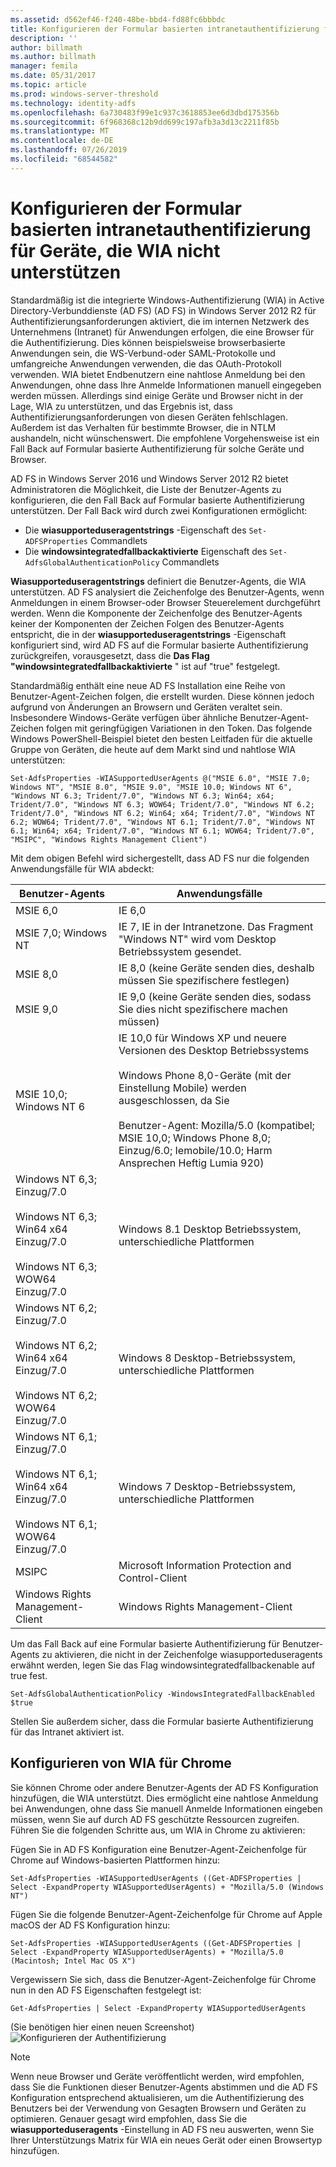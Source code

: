 ```yaml
---
ms.assetid: d562ef46-f240-48be-bbd4-fd88fc6bbbdc
title: Konfigurieren der Formular basierten intranetauthentifizierung für Geräte, die WIA nicht unterstützen
description: ''
author: billmath
ms.author: billmath
manager: femila
ms.date: 05/31/2017
ms.topic: article
ms.prod: windows-server-threshold
ms.technology: identity-adfs
ms.openlocfilehash: 6a730483f99e1c937c3618853ee6d3dbd175356b
ms.sourcegitcommit: 6f968368c12b9dd699c197afb3a3d13c2211f85b
ms.translationtype: MT
ms.contentlocale: de-DE
ms.lasthandoff: 07/26/2019
ms.locfileid: "68544582"
---
```

# <a name="configuring-intranet-forms-based-authentication-for-devices-that-do-not-support-wia"></a>Konfigurieren der Formular basierten intranetauthentifizierung für Geräte, die WIA nicht unterstützen


Standardmäßig ist die integrierte Windows-Authentifizierung (WIA) in Active Directory-Verbunddienste (AD FS) (AD FS) in Windows Server 2012 R2 für Authentifizierungsanforderungen aktiviert, die im internen Netzwerk des Unternehmens (Intranet) für Anwendungen erfolgen, die eine Browser für die Authentifizierung. Dies können beispielsweise browserbasierte Anwendungen sein, die WS-Verbund-oder SAML-Protokolle und umfangreiche Anwendungen verwenden, die das OAuth-Protokoll verwenden. WIA bietet Endbenutzern eine nahtlose Anmeldung bei den Anwendungen, ohne dass Ihre Anmelde Informationen manuell eingegeben werden müssen. Allerdings sind einige Geräte und Browser nicht in der Lage, WIA zu unterstützen, und das Ergebnis ist, dass Authentifizierungsanforderungen von diesen Geräten fehlschlagen. Außerdem ist das Verhalten für bestimmte Browser, die in NTLM aushandeln, nicht wünschenswert. Die empfohlene Vorgehensweise ist ein Fall Back auf Formular basierte Authentifizierung für solche Geräte und Browser.

AD FS in Windows Server 2016 und Windows Server 2012 R2 bietet Administratoren die Möglichkeit, die Liste der Benutzer-Agents zu konfigurieren, die den Fall Back auf Formular basierte Authentifizierung unterstützen. Der Fall Back wird durch zwei Konfigurationen ermöglicht:


- Die **wiasupporteduseragentstrings** -Eigenschaft des `Set-ADFSProperties` Commandlets
- Die **windowsintegratedfallbackaktivierte** Eigenschaft des `Set-AdfsGlobalAuthenticationPolicy` Commandlets

**Wiasupporteduseragentstrings** definiert die Benutzer-Agents, die WIA unterstützen. AD FS analysiert die Zeichenfolge des Benutzer-Agents, wenn Anmeldungen in einem Browser-oder Browser Steuerelement durchgeführt werden. Wenn die Komponente der Zeichenfolge des Benutzer-Agents keiner der Komponenten der Zeichen Folgen des Benutzer-Agents entspricht, die in der **wiasupporteduseragentstrings** -Eigenschaft konfiguriert sind, wird AD FS auf die Formular basierte Authentifizierung zurückgreifen, vorausgesetzt, dass die  **Das Flag "windowsintegratedfallbackaktivierte** " ist auf "true" festgelegt.

Standardmäßig enthält eine neue AD FS Installation eine Reihe von Benutzer-Agent-Zeichen folgen, die erstellt wurden. Diese können jedoch aufgrund von Änderungen an Browsern und Geräten veraltet sein. Insbesondere Windows-Geräte verfügen über ähnliche Benutzer-Agent-Zeichen folgen mit geringfügigen Variationen in den Token. Das folgende Windows PowerShell-Beispiel bietet den besten Leitfaden für die aktuelle Gruppe von Geräten, die heute auf dem Markt sind und nahtlose WIA unterstützen:

    Set-AdfsProperties -WIASupportedUserAgents @("MSIE 6.0", "MSIE 7.0; Windows NT", "MSIE 8.0", "MSIE 9.0", "MSIE 10.0; Windows NT 6", "Windows NT 6.3; Trident/7.0", "Windows NT 6.3; Win64; x64; Trident/7.0", "Windows NT 6.3; WOW64; Trident/7.0", "Windows NT 6.2; Trident/7.0", "Windows NT 6.2; Win64; x64; Trident/7.0", "Windows NT 6.2; WOW64; Trident/7.0", "Windows NT 6.1; Trident/7.0", "Windows NT 6.1; Win64; x64; Trident/7.0", "Windows NT 6.1; WOW64; Trident/7.0", "MSIPC", "Windows Rights Management Client")

Mit dem obigen Befehl wird sichergestellt, dass AD FS nur die folgenden Anwendungsfälle für WIA abdeckt:

Benutzer-Agents|Anwendungsfälle|
-----|-----|
MSIE 6,0|IE 6,0|
MSIE 7,0; Windows NT|IE 7, IE in der Intranetzone. Das Fragment "Windows NT" wird vom Desktop Betriebssystem gesendet.|
MSIE 8,0|IE 8,0 (keine Geräte senden dies, deshalb müssen Sie spezifischere festlegen)|
MSIE 9,0|IE 9,0 (keine Geräte senden dies, sodass Sie dies nicht spezifischere machen müssen)|
MSIE 10,0; Windows NT 6|IE 10,0 für Windows XP und neuere Versionen des Desktop Betriebssystems</br></br>Windows Phone 8,0-Geräte (mit der Einstellung Mobile) werden ausgeschlossen, da Sie</br></br>Benutzer-Agent: Mozilla/5.0 (kompatibel; MSIE 10,0; Windows Phone 8,0; Einzug/6.0; Iemobile/10.0; Harm Ansprechen Heftig Lumia 920)|
Windows NT 6,3; Einzug/7.0</br></br>Windows NT 6,3; Win64 x64 Einzug/7.0</br></br>Windows NT 6,3; WOW64 Einzug/7.0| Windows 8.1 Desktop Betriebssystem, unterschiedliche Plattformen|
Windows NT 6,2; Einzug/7.0</br></br>Windows NT 6,2; Win64 x64 Einzug/7.0</br></br>Windows NT 6,2; WOW64 Einzug/7.0|Windows 8 Desktop-Betriebssystem, unterschiedliche Plattformen|
Windows NT 6,1; Einzug/7.0</br></br>Windows NT 6,1; Win64 x64 Einzug/7.0</br></br>Windows NT 6,1; WOW64 Einzug/7.0|Windows 7 Desktop-Betriebssystem, unterschiedliche Plattformen|
MSIPC| Microsoft Information Protection and Control-Client|
Windows Rights Management-Client|Windows Rights Management-Client|

Um das Fall Back auf eine Formular basierte Authentifizierung für Benutzer-Agents zu aktivieren, die nicht in der Zeichenfolge wiasupporteduseragents erwähnt werden, legen Sie das Flag windowsintegratedfallbackenable auf true fest.

    Set-AdfsGlobalAuthenticationPolicy -WindowsIntegratedFallbackEnabled $true

Stellen Sie außerdem sicher, dass die Formular basierte Authentifizierung für das Intranet aktiviert ist.

## <a name="configuring-wia-for-chrome"></a>Konfigurieren von WIA für Chrome
Sie können Chrome oder andere Benutzer-Agents der AD FS Konfiguration hinzufügen, die WIA unterstützt. Dies ermöglicht eine nahtlose Anmeldung bei Anwendungen, ohne dass Sie manuell Anmelde Informationen eingeben müssen, wenn Sie auf durch AD FS geschützte Ressourcen zugreifen. Führen Sie die folgenden Schritte aus, um WIA in Chrome zu aktivieren:

Fügen Sie in AD FS Konfiguration eine Benutzer-Agent-Zeichenfolge für Chrome auf Windows-basierten Plattformen hinzu:

    Set-AdfsProperties -WIASupportedUserAgents ((Get-ADFSProperties | Select -ExpandProperty WIASupportedUserAgents) + "Mozilla/5.0 (Windows NT")

Fügen Sie die folgende Benutzer-Agent-Zeichenfolge für Chrome auf Apple macOS der AD FS Konfiguration hinzu:

    Set-AdfsProperties -WIASupportedUserAgents ((Get-ADFSProperties | Select -ExpandProperty WIASupportedUserAgents) + "Mozilla/5.0 (Macintosh; Intel Mac OS X")

Vergewissern Sie sich, dass die Benutzer-Agent-Zeichenfolge für Chrome nun in den AD FS Eigenschaften festgelegt ist:

    Get-AdfsProperties | Select -ExpandProperty WIASupportedUserAgents

(Sie benötigen hier einen neuen Screenshot) ![Konfigurieren der Authentifizierung](media/Configure-intranet-forms-based-authentication-for-devices-that-do-not-support-WIA/chrome1.png) 

>[!NOTE]   
> Wenn neue Browser und Geräte veröffentlicht werden, wird empfohlen, dass Sie die Funktionen dieser Benutzer-Agents abstimmen und die AD FS Konfiguration entsprechend aktualisieren, um die Authentifizierung des Benutzers bei der Verwendung von Gesagten Browsern und Geräten zu optimieren. Genauer gesagt wird empfohlen, dass Sie die **wiasupporteduseragents** -Einstellung in AD FS neu auswerten, wenn Sie Ihrer Unterstützungs Matrix für WIA ein neues Gerät oder einen Browsertyp hinzufügen.


